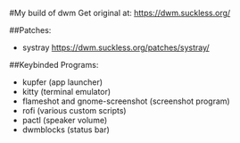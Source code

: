 #My build of dwm
Get original at: https://dwm.suckless.org/

##Patches:
 - systray https://dwm.suckless.org/patches/systray/

##Keybinded Programs:
 - kupfer (app launcher)
 - kitty (terminal emulator)
 - flameshot and gnome-screenshot (screenshot program)
 - rofi (various custom scripts)
 - pactl (speaker volume)
 - dwmblocks (status bar)
